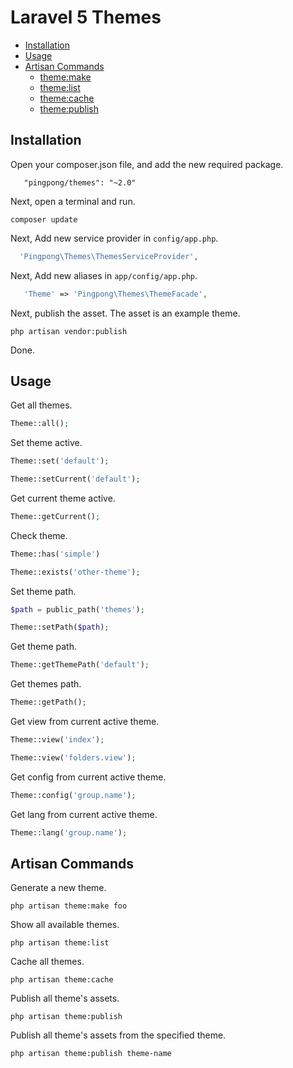 Laravel 5 Themes
===============

- [Installation](#installation)
- [Usage](#usage)
- [Artisan Commands](#artisan-commands)
  - [theme:make](#theme-make-command)
  - [theme:list](#theme-list-command)
  - [theme:cache](#theme-cache-command)
  - [theme:publish](#theme-publish-command)

<a name="installation"></a>
## Installation

Open your composer.json file, and add the new required package.
```
   "pingpong/themes": "~2.0"
```
Next, open a terminal and run.
```
composer update
```

Next, Add new service provider in `config/app.php`.

```php
  'Pingpong\Themes\ThemesServiceProvider',
```

Next, Add new aliases in `app/config/app.php`.

```php
   'Theme' => 'Pingpong\Themes\ThemeFacade',
```

Next, publish the asset. The asset is an example theme.
```
php artisan vendor:publish
```

Done.

<a name="usage"></a>
## Usage

Get all themes.
```php
Theme::all();
```

Set theme active.
```php
Theme::set('default');

Theme::setCurrent('default');
```

Get current theme active.
```php
Theme::getCurrent();
```

Check theme.
```php
Theme::has('simple')

Theme::exists('other-theme');
```

Set theme path.
```php
$path = public_path('themes');

Theme::setPath($path);
```

Get theme path.
```php
Theme::getThemePath('default');
```

Get themes path.
```php
Theme::getPath();
```

Get view from current active theme.
```php
Theme::view('index');

Theme::view('folders.view');
```

Get config from current active theme.
```php
Theme::config('group.name');
```

Get lang from current active theme.
```php
Theme::lang('group.name');
```

<a name="artisan-commands"></a>
## Artisan Commands

<a name="theme-make-command"></a>
Generate a new theme.
```
php artisan theme:make foo
```

<a name="theme-list-command"></a>
Show all available themes.
```
php artisan theme:list
```

<a name="theme-cache-command"></a>
Cache all themes.
```
php artisan theme:cache
```

<a name="theme-publish-command"></a>
Publish all theme's assets.
```
php artisan theme:publish
```

Publish all theme's assets from the specified theme.

```
php artisan theme:publish theme-name
```
